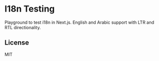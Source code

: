 # I18n Testing

Playground to test i18n in Next.js.
English and Arabic support with LTR and RTL directionality.

## License

MIT